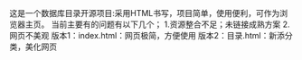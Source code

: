这是一个数据库目录开源项目:采用HTML书写，项目简单，使用便利，可作为浏览器主页。
当前主要有的问题有以下几个；
1.资源整合不足；未链接成熟方案
2.网页不美观
版本1：index.html：网页极简，方便使用
版本2：目录.html：新添分类，美化网页
